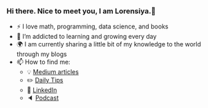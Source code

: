 ### Hi there. Nice to meet you, I am Lorensiya.👋


- :zap: I love math, programming, data science, and books
- 🌱 I’m addicted to learning and growing every day
- :earth_africa: I am currently sharing a little bit of my knowledge to the world through my blogs
- 📫 How to find me: 
  - :bulb: [Medium articles](https://medium.com/@khuyentran1476)
  - :pencil2: [Daily Tips](https://mathdatasimplified.com/)
  - :office: [LinkedIn](https://www.linkedin.com/in/khuyen-tran-1ab926151/)
  - :speaker: [Podcast](https://medium.com/@theartistsofdatascience/why-we-should-be-more-like-winnie-the-pooh-khuyen-tran-on-the-artists-of-data-science-c610c91d4c14)
<!--
**Lorensiya-Davidkova/Lorensiya-Davidkova** is a ✨ _special_ ✨ repository because its `README.md` (this file) appears on your GitHub profile.

- :shamrock: ~ learning and growing every day ~
- :hourglass: ~ always accurate and on time ~ 
- :1st_place_medal: ~ 1st place ~
- :computer: ~ I love math, programming, data science, and books ~

[![Lorensiya's github stats](https://github-readme-stats.vercel.app/api?username=Lorensiya-Davidkova&count_private=true&show_icons=true&theme=radical&hide_rank=false)](https://github.com/anuraghazra/github-readme-stats)

